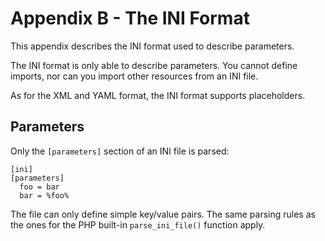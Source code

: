 Appendix B - The INI Format
============================

This appendix describes the INI format used to describe parameters.

The INI format is only able to describe parameters. You cannot define imports,
nor can you import other resources from an INI file.

As for the XML and YAML format, the INI format supports placeholders.

Parameters
----------

Only the `[parameters]` section of an INI file is parsed:

    [ini]
    [parameters]
      foo = bar
      bar = %foo%

The file can only define simple key/value pairs. The same parsing rules as the
ones for the PHP built-in `parse_ini_file()` function apply.
